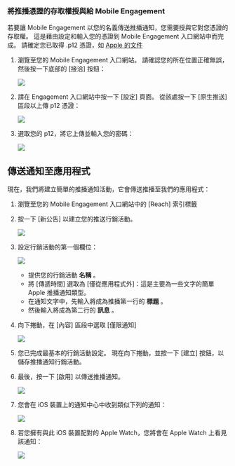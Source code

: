 ### <a name="grant-access-to-your-push-certificate-to-mobile-engagement"></a>將推播憑證的存取權授與給 Mobile Engagement
若要讓 Mobile Engagement 以您的名義傳送推播通知，您需要授與它對您憑證的存取權。 這是藉由設定和輸入您的憑證到 Mobile Engagement 入口網站中而完成。 請確定您已取得 .p12 憑證，如 [Apple 的文件](https://developer.apple.com/library/prerelease/ios/documentation/IDEs/Conceptual/AppDistributionGuide/AddingCapabilities/AddingCapabilities.html#//apple_ref/doc/uid/TP40012582-CH26-SW6)

1. 瀏覽至您的 Mobile Engagement 入口網站。 請確認您的所在位置正確無誤，然後按一下底部的 [接洽]  按鈕：
   
    ![](./media/mobile-engagement-create-app-in-portal-new/engage-button.png)
2. 請在 Engagement 入口網站中按一下 [設定]  頁面。 從該處按一下 [原生推送]  區段以上傳 p12 憑證：
   
    ![](./media/mobile-engagement-ios-send-push/engagement-portal.png)
3. 選取您的 p12，將它上傳並輸入您的密碼：
   
    ![](./media/mobile-engagement-ios-send-push/native-push-settings.png)

## <a id="send"></a>傳送通知至應用程式
現在，我們將建立簡單的推播通知活動，它會傳送推播至我們的應用程式：

1. 瀏覽至您的 Mobile Engagement 入口網站中的 [Reach]  索引標籤
2. 按一下 [新公告]  以建立您的推送行銷活動。
   
    ![](./media/mobile-engagement-ios-send-push/new-announcement.png)
3. 設定行銷活動的第一個欄位：
   
    ![](./media/mobile-engagement-ios-send-push/campaign-first-params.png)
   
   * 提供您的行銷活動 **名稱** 。 
   * 將 [傳遞時間] 選取為 [僅從應用程式外]：這是主要為一些文字的簡單 Apple 推播通知類型。
   * 在通知文字中，先輸入將成為推播第一行的 **標題** 。
   * 然後輸入將成為第二行的 **訊息** 。
4. 向下捲動，在 [內容] 區段中選取 [僅限通知] 
   
    ![](./media/mobile-engagement-ios-send-push/campaign-content.png)
5. 您已完成最基本的行銷活動設定。 現在向下捲動，並按一下 [建立]  按鈕，以儲存推播通知行銷活動。 
6. 最後，按一下 [啟用]  以傳送推播通知。 
   
    ![](./media/mobile-engagement-ios-send-push/campaign-activate.png)
7. 您會在 iOS 裝置上的通知中心中收到類似下列的通知：
   
    ![](./media/mobile-engagement-ios-send-push/iphone-notification.png)
8. 若您擁有與此 iOS 裝置配對的 Apple Watch，您將會在 Apple Watch 上看見該通知：
   
    ![](./media/mobile-engagement-ios-send-push/apple-watch.png)

